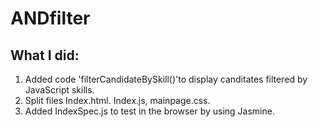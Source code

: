 # ANDfilter

## What I did:

 1. Added code 'filterCandidateBySkill()'to display canditates filtered by JavaScript skills.
 2. Split files Index.html. Index.js, mainpage.css.
 3. Added IndexSpec.js to test in the browser by using Jasmine.
